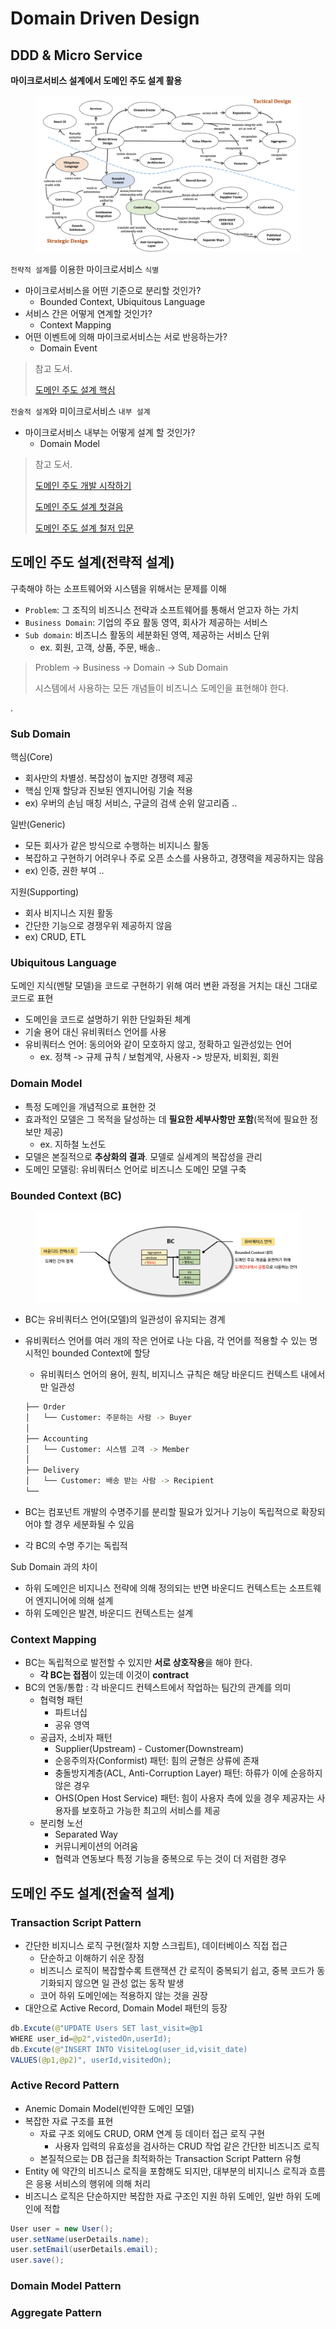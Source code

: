 # Domain Driven Design

## DDD & Micro Service

**마이크로서비스 설계에서 도메인 주도 설계 활용**

<figure><img src="../../.gitbook/assets/micro-service/ddd-design.png" alt=""><figcaption></figcaption></figure>

`전략적 설계`를 이용한 마이크로서비스 `식별`
- 마이크로서비스을 어떤 기준으로 분리할 것인가?
  - Bounded	Context, Ubiquitous Language
- 서비스 간은 어떻게 연계할 것인가?
  - Context	Mapping
- 어떤 이벤트에 의해 마이크로서비스는 서로 반응하는가?
  - Domain Event

> 참고 도서. 
> 
> [도메인 주도 설계 핵심](https://www.yes24.com/Product/Goods/48577718)

`전술적 설계`와 미이크로서비스 `내부 설계`
- 마이크로서비스 내부는 어떻게 설계 할 것인가?
  - Domain Model

> 참고 도서. 
> 
> [도메인 주도 개발 시작하기](https://www.yes24.com/Product/Goods/108431347)
>
> [도메인 주도 설계 첫걸음](https://www.yes24.com/Product/Goods/109708596)
>
> [도메인 주도 설계 철저 입문](https://www.yes24.com/Product/Goods/93384475)

## 도메인 주도 설계(전략적 설계)

구축해야 하는 소프트웨어와 시스템을 위해서는 문제를 이해
- `Problem`: 그 조직의 비즈니스 전략과 소프트웨어를 통해서 얻고자 하는 가치
- `Business Domain`: 기업의 주요 활동 영역, 회사가 제공하는 서비스
- `Sub domain`: 비즈니스 활동의 세분화된 영역, 제공하는 서비스 단위
  - ex. 회원, 고객, 상품, 주문, 배송..

> Problem -> Business -> Domain -> Sub Domain
>
> 시스템에서 사용하는 모든 개념들이 비즈니스 도메인을 표현해야 한다.

.

### Sub Domain

핵심(Core)
- 회사만의 차별성. 복잡성이 높지만 경쟁력 제공
- 핵심 인재 할당과 진보된 엔지니어링 기술 적용
- ex) 우버의 손님 매칭 서비스, 구글의 검색 순위 알고리즘 ..

일반(Generic)
- 모든 회사가 같은 방식으로 수행하는 비지니스 활동
- 복잡하고 구현하기 어려우나 주로 오픈 소스를 사용하고, 경쟁력을 제공하지는 않음
- ex) 인증, 권한 부여 ..

지원(Supporting)	
- 회사 비지니스 지원 활동
- 간단한 기능으로 경쟁우위 제공하지 않음
- ex) CRUD, ETL

### Ubiquitous Language

도메인 지식(멘탈 모델)을 코드로 구현하기 위해 여러 변환 과정을 거치는 대신 그대로 코드로 표현
- 도메인을 코드로 설명하기 위한 단일화된 체계
- 기술 용어 대신 유비쿼터스 언어를 사용
- 유비쿼터스 언어: 동의어와 같이 모호하지 않고, 정확하고 일관성있는 언어
  - ex. 정책 -> 규제 규칙 / 보험계약, 사용자 -> 방문자, 비회원, 회원

### Domain Model

- 특정 도메인을 개념적으로 표현한 것
- 효과적인 모델은 그 목적을 달성하는 데 **필요한 세부사항만 포함**(목적에 필요한 정보만 제공)
  - ex. 지하철 노선도
- 모델은 본질적으로 **추상화의 결과**. 모델로 실세계의 복잡성을 관리
- 도메인 모델링: 유비쿼터스 언어로 비즈니스 도메인 모델 구축

### Bounded Context (BC)

<figure><img src="../../.gitbook/assets/micro-service/bounded-context.png" alt=""><figcaption></figcaption></figure>

- BC는 유비쿼터스 언어(모델)의 일관성이 유지되는 경계
- 유비쿼터스 언어를 여러 개의 작은 언어로 나눈 다음, 각 언어를 적용할 수 있는 명시적인 bounded Context에 할당
  - 유비쿼터스 언어의 용어, 원칙, 비지니스 규칙은 해당 바운디드 컨텍스트 내에서만 일관성

  ```bash
  ├── Order
  │   └── Customer: 주문하는 사람 -> Buyer
  │
  ├── Accounting
  │   └── Customer: 시스템 고객 -> Member
  │
  ├── Delivery
  │   └── Customer: 배송 받는 사람 -> Recipient
  └── 
  ```

- BC는 컴포넌트 개발의 수명주기를 분리할 필요가 있거나 기능이 독립적으로 확장되어야 할 경우 세분화될 수 있음
- 각 BC의 수명 주기는 독립적

Sub Domain 과의 차이
- 하위 도메인은 비지니스 전략에 의해 정의되는 반면 바운디드 컨텍스트는 소프트웨어 엔지니어에 의해 설계
- 하위 도메인은 발견, 바운디드 컨텍스트는 설계

### Context Mapping

- BC는 독립적으로 발전할 수 있지만 **서로 상호작용**을 해야 한다. 
  - **각 BC는 접점**이 있는데 이것이 **contract**
- BC의 연동/통합 : 각 바운디드 컨텍스트에서 작업하는 팀간의 관계를 의미
  - 협력형 패턴
    - 파트너십
    - 공유 영역
  - 공급자, 소비자 패턴
    - Supplier(Upstream) - Customer(Downstream)
    - 순응주의자(Conformist) 패턴: 힘의 균형은 상류에 존재
    - 충돌방지계층(ACL, Anti-Corruption Layer) 패턴: 하류가 이에 순응하지 않은 경우
    - OHS(Open Host Service) 패턴: 힘이 사용자 측에 있을 경우 제공자는 사용자를 보호하고 가능한 최고의 서비스를 제공
  - 분리형 노선
    - Separated Way
    - 커뮤니케이션의 어려움
    - 협력과 연동보다 특정 기능을 중복으로 두는 것이 더 저렴한 경우

## 도메인 주도 설계(전술적 설계)

### Transaction Script Pattern

- 간단한 비지니스 로직 구현(절차 지향 스크립트), 데이터베이스 직접 접근
  - 단순하고 이해하기 쉬운 장점
  - 비즈니스 로직이 복잡할수록 트랜잭션 간 로직이 중복되기 쉽고, 중복 코드가 동기화되지 않으면 일
관성 없는 동작 발생
  - 코어 하위 도메인에는 적용하지 않는 것을 권장
- 대안으로 Active Record, Domain Model 패턴의 등장

```java
db.Excute(@"UPDATE Users SET last_visit=@p1
WHERE user_id=@p2",vistedOn,userId);
db.Excute(@"INSERT INTO VisiteLog(user_id,visit_date)
VALUES(@p1,@p2)", userId,visitedOn);
```

### Active Record Pattern

- Anemic Domain Model(빈약한 도메인 모델)
- 복잡한 자료 구조를 표현
  - 자료 구조 외에도 CRUD, ORM 연계 등 데이터 접근 로직 구현
    - 사용자 입력의 유효성을 검사하는 CRUD 작업 같은 간단한 비즈니즈 로직
  - 본질적으로는 DB 접근을 최적화하는 Transaction	Script Pattern 유형
- Entity 에 약간의 비즈니스 로직을 포함해도 되지만, 대부분의 비지니스 로직과 흐름은 응용 서비스의 행위에 의해 처리
- 비즈니스 로직은 단순하지만 복잡한 자료 구조인 지원 하위 도메인, 일반 하위 도메인에 적합

```java
User user = new User();
user.setName(userDetails.name);
user.setEmail(userDetails.email);
user.save();
```

### Domain Model Pattern

### Aggregate Pattern